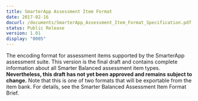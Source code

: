 ```yaml
---
title: SmarterApp Assessment Item Format
date: 2017-02-16
docurl: /documents/SmarterApp_Assessment_Item_Format_Specification.pdf
status: Public Release
version: 1.01
display: "0005"
---
```

The encoding format for assessment items supported by the SmarterApp assessment suite. This version is the final draft and contains complete information about all Smarter Balanced assessment item types. <strong>Nevertheless, this draft has not yet been approved and remains subject to change.</strong> Note that this is one of two formats that will be exportable from the item bank. For details, see the Smarter Balanced Assessment Item Format Brief.

